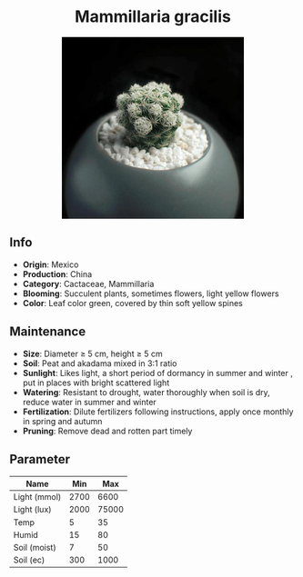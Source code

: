 <h1 align='center'>Mammillaria gracilis</h1>
<p align="center">
    <img 
        align='center'
        width='320'
        src="../images/mammillaria gracilis.png" 
        alt='Mammillaria gracilis' />
</p>

## Info

 - **Origin**: Mexico
 - **Production**: China
 - **Category**: Cactaceae, Mammillaria
 - **Blooming**: Succulent plants, sometimes flowers, light yellow flowers
 - **Color**: Leaf color green, covered by thin soft yellow spines

## Maintenance

 - **Size**: Diameter ≥ 5 cm, height ≥ 5 cm
 - **Soil**: Peat and akadama mixed in 3:1 ratio
 - **Sunlight**: Likes light, a short period of dormancy in summer and winter , put in places with bright scattered light
 - **Watering**: Resistant to drought, water thoroughly when soil is dry, reduce water in summer and winter
 - **Fertilization**: Dilute fertilizers following instructions,  apply once monthly in spring and autumn
 - **Pruning**: Remove dead and rotten part timely

## Parameter

| Name         | Min  | Max   |
|--------------|------|-------|
| Light (mmol) | 2700 | 6600  |
| Light (lux)  | 2000 | 75000 |
| Temp         | 5    | 35    |
| Humid        | 15   | 80    |
| Soil (moist) | 7   | 50    |
| Soil (ec)    | 300  | 1000  |